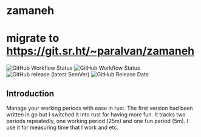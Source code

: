 # zamaneh
# migrate to https://git.sr.ht/~paralvan/zamaneh

![GitHub Workflow Status](https://img.shields.io/github/workflow/status/1995parham/zamaneh/test?label=test&logo=github&style=flat-square)
![GitHub Workflow Status](https://img.shields.io/github/workflow/status/1995parham/zamaneh/release?label=release&logo=github&style=flat-square)
![GitHub release (latest SemVer)](https://img.shields.io/github/v/release/1995parham/zamaneh?logo=github&style=flat-square)
![GitHub Release Date](https://img.shields.io/github/release-date/1995parham/zamaneh?logo=github&style=flat-square)

## Introduction

Manage your working periods with ease in rust. The first version had been written in go but I switched it into rust for having more fun.
It tracks two periods repeatedly, one working period (25m) and one fun period (5m). I use it for measuring time that I work and etc.
